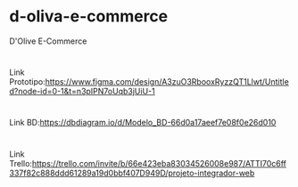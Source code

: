 # d-oliva-e-commerce
D'Olive E-Commerce
#
Link Prototipo:https://www.figma.com/design/A3zuO3RbooxRyzzQT1Llwt/Untitled?node-id=0-1&t=n3pIPN7oUqb3jUiU-1 <br>
#
Link BD:https://dbdiagram.io/d/Modelo_BD-66d0a17aeef7e08f0e26d010 <br>
#
Link Trello:https://trello.com/invite/b/66e423eba83034526008e987/ATTI70c6ff337f82c888ddd61289a19d0bbf407D949D/projeto-integrador-web

